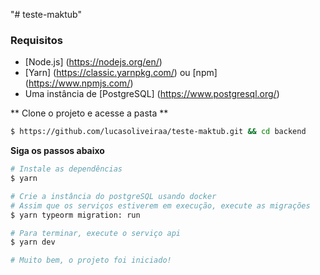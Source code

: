 "# teste-maktub"  

### Requisitos

- [Node.js] (https://nodejs.org/en/)
- [Yarn] (https://classic.yarnpkg.com/) ou [npm] (https://www.npmjs.com/)
- Uma instância de [PostgreSQL] (https://www.postgresql.org/)

** Clone o projeto e acesse a pasta **

```bash
$ https://github.com/lucasoliveiraa/teste-maktub.git && cd backend
```

**Siga os passos abaixo**

```bash
# Instale as dependências
$ yarn

# Crie a instância do postgreSQL usando docker
# Assim que os serviços estiverem em execução, execute as migrações
$ yarn typeorm migration: run

# Para terminar, execute o serviço api
$ yarn dev

# Muito bem, o projeto foi iniciado!
```
